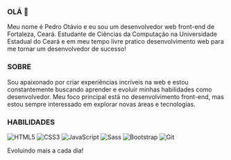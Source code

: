 ### OLÁ 👋

Meu nome é Pedro Otávio e eu sou um desenvolvedor web front-end de Fortaleza, Ceará. Estudante de Ciências da Computação na Universidade Estadual do Ceará e em meu tempo livre pratico desenvolvimento web para me tornar um desenvolvedor de sucesso!

### SOBRE

Sou apaixonado por criar experiências incríveis na web e estou constantemente buscando aprender e evoluir minhas habilidades como desenvolvedor. Meu foco principal está no desenvolvimento front-end, mas estou sempre interessado em explorar novas áreas e tecnologias.

### HABILIDADES

![HTML5](https://img.shields.io/badge/-HTML5-232323?style=flat&labelColor=E34F26&logo=html5&logoColor=ffffff)
![CSS3](https://img.shields.io/badge/-CSS3-232323?style=flat&labelColor=1572B6&logo=css3&logoColor=ffffff)
![JavaScript](https://img.shields.io/badge/-JavaScript-232323?style=flat&labelColor=000000&logo=javascript&logoColor=F7DF1E)
![Sass](https://img.shields.io/badge/-Sass-232323?style=flat&labelColor=CC6699&logo=sass&logoColor=ffffff)
![Bootstrap](https://img.shields.io/badge/-Bootstrap-232323?style=flat&labelColor=563D7C&logo=bootstrap&logoColor=ffffff)
![Git](https://img.shields.io/badge/-Git-232323?style=flat&labelColor=F05032&logo=git&logoColor=ffffff)

Evoluindo mais a cada dia!


<!--

**PedroOtavio21/PedroOtavio21** is a ✨ _special_ ✨ repository because its `README.md` (this file) appears on your GitHub profile.

Here are some ideas to get you started:

- Adcionar stacks que domino até o momento
- Adcionar um sobre mais caprichado 
- Evoluir mais a cada dia!

-->
